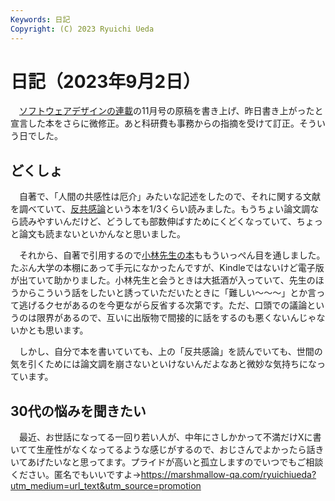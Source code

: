 ```yaml
---
Keywords: 日記
Copyright: (C) 2023 Ryuichi Ueda
---
```


# 日記（2023年9月2日）

　[ソフトウェアデザインの連載](/?page=sd_rusty_bash)の11月号の原稿を書き上げ、昨日書き上がったと宣言した本をさらに微修正。あと科研費も事務からの指摘を受けて訂正。そういう日でした。

## どくしょ

　自著で、「人間の共感性は厄介」みたいな記述をしたので、それに関する文献を調べていて、[反共感論](https://amzn.to/3Pn7BZq)という本を1/3くらい読みました。もうちょい論文調なら読みやすいんだけど、どうしても部数伸ばすためにくどくなっていて、ちょっと論文も読まないといかんなと思いました。

　それから、自著で引用するので[小林先生の本](https://amzn.to/3QYS3fI)ももういっぺん目を通しました。たぶん大学の本棚にあって手元になかったんですが、Kindleではないけど電子版が出ていて助かりました。小林先生と会うときは大抵酒が入っていて、先生のほうからこういう話をしたいと誘っていただいたときに「難しい〜〜〜」とか言って逃げるクセがあるのを今更ながら反省する次第です。ただ、口頭での議論というのは限界があるので、互いに出版物で間接的に話をするのも悪くないんじゃないかとも思います。

　しかし、自分で本を書いていても、上の「反共感論」を読んでいても、世間の気を引くためには論文調を崩さないといけないんだよなあと微妙な気持ちになっています。

## 30代の悩みを聞きたい

　最近、お世話になってる一回り若い人が、中年にさしかかって不満だけXに書いてて生産性がなくなってるような感じがするので、おじさんでよかったら話きいてあげたいなと思ってます。プライドが高いと孤立しますのでいつでもご相談ください。匿名でもいいですよ→https://marshmallow-qa.com/ryuichiueda?utm_medium=url_text&utm_source=promotion
